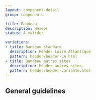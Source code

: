 ```yaml
---
layout: component-detail
group: components

title: Bandeau
description: Header
status: A valider

variations:
- title: Bandeau standard
  description: Header Loire Atlantique
  pattern: header/header-LA.html
- title: Bandeau autres sites
  description: Header autres sites
  pattern: header/header-variante.html
---
```


## General guidelines